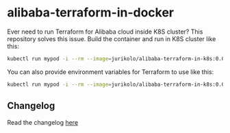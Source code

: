 # alibaba-terraform-in-docker

Ever need to run Terraform for Alibaba cloud inside K8S cluster?
This repository solves this issue. Build the container and run in K8S cluster like this:
```bash
kubectl run mypod -i --rm --image=jurikolo/alibaba-terraform-in-k8s:0.0.4
```

You can also provide environment variables for Terraform to use like this:
```bash
kubectl run mypod -i --rm --image=jurikolo/alibaba-terraform-in-k8s:0.0.4 --env="ALICLOUD_ACCESS_KEY=" --env="ALICLOUD_SECRET_KEY" --env="ALICLOUD_REGION="
```

## Changelog
Read the changelog [here](./CHANGELOG.md)